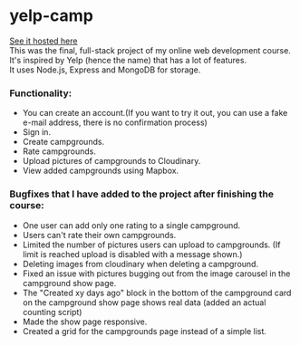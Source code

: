 # yelp-camp
[See it hosted here](https://yelp-camp-d1uk.onrender.com/)<br>
This was the final, full-stack project of my online web development course. It's inspired by Yelp (hence the name) that has a lot of features.<br>
It uses Node.js, Express and MongoDB for storage.
### Functionality: 
- You can create an account.(If you want to try it out, you can use a fake e-mail address, there is no confirmation process)
- Sign in.
- Create campgrounds. 
- Rate campgrounds. 
- Upload pictures of campgrounds to Cloudinary.
- View added campgrounds using Mapbox.
### Bugfixes that I have added to the project after finishing the course: 
- One user can add only one rating to a single campground. 
- Users can't rate their own campgrounds.
- Limited the number of pictures users can upload to campgrounds. (If limit is reached upload is disabled with a message shown.)
- Deleting images from cloudinary when deleting a campground.
- Fixed an issue with pictures bugging out from the image carousel in the campground show page.
- The "Created xy days ago" block in the bottom of the campground card on the campground show page
shows real data (added an actual counting script)
- Made the show page responsive.
- Created a grid for the campgrounds page instead of a simple list.

